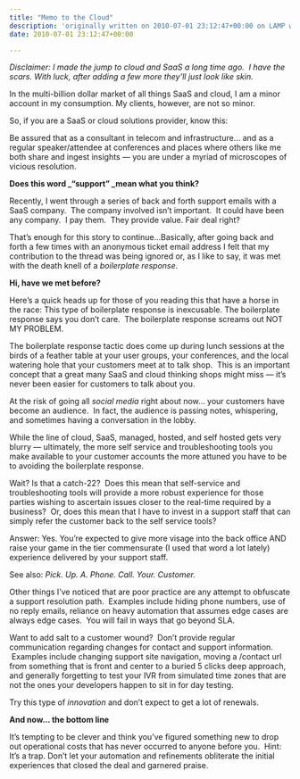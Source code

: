 ```yaml
---
title: "Memo to the Cloud"
description: 'originally written on 2010-07-01 23:12:47+00:00 on LAMP with vi, WordPress, Jekyll, Gatsby Cloud, Netlify, Revue, Substack, or Buttondown'
date: 2010-07-01 23:12:47+00:00

---
```


*Disclaimer: I made the jump to cloud and SaaS a long time ago.  I have the scars. With luck, after adding a few more they’ll just look like skin.*

In the multi-billion dollar market of all things SaaS and cloud, I am a minor account in my consumption. My clients, however, are not so minor.

So, if you are a SaaS or cloud solutions provider, know this:

Be assured that as a consultant in telecom and infrastructure… and as a regular speaker/attendee at conferences and places where others like me both share and ingest insights — you are under a myriad of microscopes of vicious resolution.

**Does this word \_“support” \_mean what you think?**

Recently, I went through a series of back and forth support emails with a SaaS company.  The company involved isn’t important.  It could have been any company.  I pay them.  They provide value. Fair deal right?

That’s enough for this story to continue…Basically, after going back and forth a few times with an anonymous ticket email address I felt that my contribution to the thread was being ignored or, as I like to say, it was met with the death knell of a *boilerplate response*.

**Hi, have we met before?**

Here’s a quick heads up for those of you reading this that have a horse in the race: This type of boilerplate response is inexcusable. The boilerplate response says you don’t care.  The boilerplate response screams out NOT MY PROBLEM.

The boilerplate response tactic does come up during lunch sessions at the birds of a feather table at your user groups, your conferences, and the local watering hole that your customers meet at to talk shop.  This is an important concept that a great many SaaS and cloud thinking shops might miss — it’s never been easier for customers to talk about you.

At the risk of going all *social media* right about now… your customers have become an audience.  In fact, the audience is passing notes, whispering, and sometimes having a conversation in the lobby.

While the line of cloud, SaaS, managed, hosted, and self hosted gets very blurry — ultimately, the more self service and troubleshooting tools you make available to your customer accounts the more attuned you have to be to avoiding the boilerplate response.

Wait? Is that a catch-22?  Does this mean that self-service and troubleshooting tools will provide a more robust experience for those parties wishing to ascertain issues closer to the real-time required by a business?  Or, does this mean that I have to invest in a support staff that can simply refer the customer back to the self service tools?

Answer: Yes. You’re expected to give more visage into the back office AND raise your game in the tier commensurate (I used that word a lot lately) experience delivered by your support staff.

See also: *Pick. Up. A. Phone. Call. Your. Customer.*

Other things I’ve noticed that are poor practice are any attempt to obfuscate a support resolution path.  Examples include hiding phone numbers, use of no reply emails, reliance on heavy automation that assumes edge cases are always edge cases.  You will fail in ways that go beyond SLA.

Want to add salt to a customer wound?  Don’t provide regular communication regarding changes for contact and support information.  Examples include changing support site navigation, moving a /contact url from something that is front and center to a buried 5 clicks deep approach, and generally forgetting to test your IVR from simulated time zones that are not the ones your developers happen to sit in for day testing.

Try this type of *innovation* and don’t expect to get a lot of renewals.

**And now… the bottom line**

It’s tempting to be clever and think you’ve figured something new to drop out operational costs that has never occurred to anyone before you.  Hint: It’s a trap. Don’t let your automation and refinements obliterate the initial experiences that closed the deal and garnered praise.

